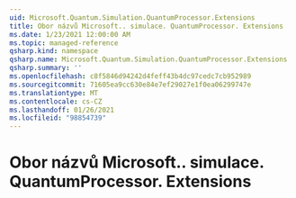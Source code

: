```yaml
---
uid: Microsoft.Quantum.Simulation.QuantumProcessor.Extensions
title: Obor názvů Microsoft.. simulace. QuantumProcessor. Extensions
ms.date: 1/23/2021 12:00:00 AM
ms.topic: managed-reference
qsharp.kind: namespace
qsharp.name: Microsoft.Quantum.Simulation.QuantumProcessor.Extensions
qsharp.summary: ''
ms.openlocfilehash: c8f5846d94242d4feff43b4dc97cedc7cb952989
ms.sourcegitcommit: 71605ea9cc630e84e7ef29027e1f0ea06299747e
ms.translationtype: MT
ms.contentlocale: cs-CZ
ms.lasthandoff: 01/26/2021
ms.locfileid: "98854739"
---
```

# <a name="microsoftquantumsimulationquantumprocessorextensions-namespace"></a>Obor názvů Microsoft.. simulace. QuantumProcessor. Extensions



